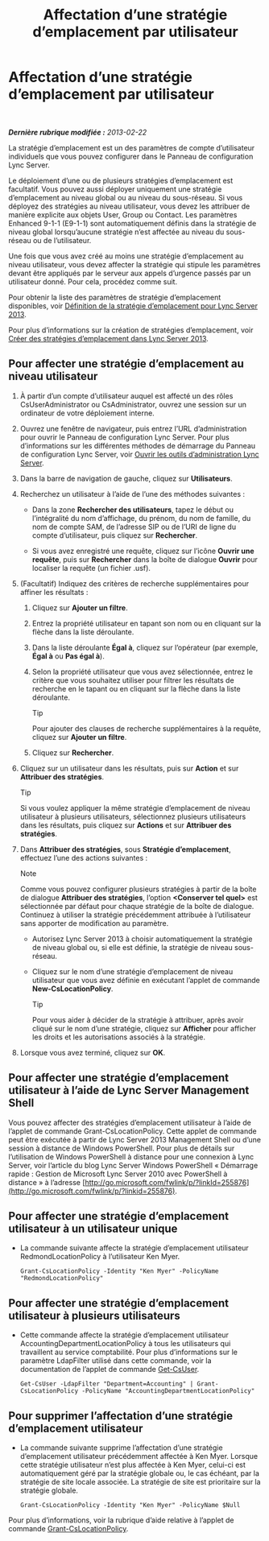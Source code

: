 ﻿---
title: Affectation d’une stratégie d’emplacement par utilisateur
TOCTitle: Affectation d’une stratégie d’emplacement par utilisateur
ms:assetid: 343f2de3-a0ae-4403-8456-6e520b579d32
ms:mtpsurl: https://technet.microsoft.com/fr-fr/library/Gg520974(v=OCS.15)
ms:contentKeyID: 49296824
ms.date: 05/20/2016
mtps_version: v=OCS.15
ms.translationtype: HT
---

# Affectation d’une stratégie d’emplacement par utilisateur

 

_**Dernière rubrique modifiée :** 2013-02-22_

La stratégie d’emplacement est un des paramètres de compte d’utilisateur individuels que vous pouvez configurer dans le Panneau de configuration Lync Server.

Le déploiement d’une ou de plusieurs stratégies d’emplacement est facultatif. Vous pouvez aussi déployer uniquement une stratégie d’emplacement au niveau global ou au niveau du sous-réseau. Si vous déployez des stratégies au niveau utilisateur, vous devez les attribuer de manière explicite aux objets User, Group ou Contact. Les paramètres Enhanced 9-1-1 (E9-1-1) sont automatiquement définis dans la stratégie de niveau global lorsqu’aucune stratégie n’est affectée au niveau du sous-réseau ou de l’utilisateur.

Une fois que vous avez créé au moins une stratégie d’emplacement au niveau utilisateur, vous devez affecter la stratégie qui stipule les paramètres devant être appliqués par le serveur aux appels d’urgence passés par un utilisateur donné. Pour cela, procédez comme suit.

Pour obtenir la liste des paramètres de stratégie d’emplacement disponibles, voir [Définition de la stratégie d’emplacement pour Lync Server 2013](lync-server-2013-defining-the-location-policy.md).

Pour plus d’informations sur la création de stratégies d’emplacement, voir [Créer des stratégies d’emplacement dans Lync Server 2013](lync-server-2013-create-location-policies.md).

## Pour affecter une stratégie d’emplacement au niveau utilisateur

1.  À partir d’un compte d’utilisateur auquel est affecté un des rôles CsUserAdministrator ou CsAdministrator, ouvrez une session sur un ordinateur de votre déploiement interne.

2.  Ouvrez une fenêtre de navigateur, puis entrez l’URL d’administration pour ouvrir le Panneau de configuration Lync Server. Pour plus d’informations sur les différentes méthodes de démarrage du Panneau de configuration Lync Server, voir [Ouvrir les outils d’administration Lync Server](lync-server-2013-open-lync-server-administrative-tools.md).

3.  Dans la barre de navigation de gauche, cliquez sur **Utilisateurs**.

4.  Recherchez un utilisateur à l’aide de l’une des méthodes suivantes :
    
      - Dans la zone **Rechercher des utilisateurs**, tapez le début ou l’intégralité du nom d’affichage, du prénom, du nom de famille, du nom de compte SAM, de l’adresse SIP ou de l’URI de ligne du compte d’utilisateur, puis cliquez sur **Rechercher**.
    
      - Si vous avez enregistré une requête, cliquez sur l’icône **Ouvrir une requête**, puis sur **Rechercher** dans la boîte de dialogue **Ouvrir** pour localiser la requête (un fichier .usf).

5.  (Facultatif) Indiquez des critères de recherche supplémentaires pour affiner les résultats :
    
    1.  Cliquez sur **Ajouter un filtre**.
    
    2.  Entrez la propriété utilisateur en tapant son nom ou en cliquant sur la flèche dans la liste déroulante.
    
    3.  Dans la liste déroulante **Égal à**, cliquez sur l’opérateur (par exemple, **Égal à** ou **Pas égal à**).
    
    4.  Selon la propriété utilisateur que vous avez sélectionnée, entrez le critère que vous souhaitez utiliser pour filtrer les résultats de recherche en le tapant ou en cliquant sur la flèche dans la liste déroulante.
        
        > [!tip]  
        > Pour ajouter des clauses de recherche supplémentaires à la requête, cliquez sur <strong>Ajouter un filtre</strong>.    
    5.  Cliquez sur **Rechercher**.

6.  Cliquez sur un utilisateur dans les résultats, puis sur **Action** et sur **Attribuer des stratégies**.
    
    > [!tip]  
    > Si vous voulez appliquer la même stratégie d’emplacement de niveau utilisateur à plusieurs utilisateurs, sélectionnez plusieurs utilisateurs dans les résultats, puis cliquez sur <strong>Actions</strong> et sur <strong>Attribuer des stratégies</strong>.

7.  Dans **Attribuer des stratégies**, sous **Stratégie d’emplacement**, effectuez l’une des actions suivantes :
    
    > [!note]  
    > Comme vous pouvez configurer plusieurs stratégies à partir de la boîte de dialogue <strong>Attribuer des stratégies</strong>, l’option <strong>&lt;Conserver tel quel&gt;</strong> est sélectionnée par défaut pour chaque stratégie de la boîte de dialogue. Continuez à utiliser la stratégie précédemment attribuée à l’utilisateur sans apporter de modification au paramètre.    
      - Autorisez Lync Server 2013 à choisir automatiquement la stratégie de niveau global ou, si elle est définie, la stratégie de niveau sous-réseau.
    
      - Cliquez sur le nom d’une stratégie d’emplacement de niveau utilisateur que vous avez définie en exécutant l’applet de commande **New-CsLocationPolicy**.
        
        > [!tip]  
        > Pour vous aider à décider de la stratégie à attribuer, après avoir cliqué sur le nom d’une stratégie, cliquez sur <strong>Afficher</strong> pour afficher les droits et les autorisations associés à la stratégie.

8.  Lorsque vous avez terminé, cliquez sur **OK**.

## Pour affecter une stratégie d’emplacement utilisateur à l’aide de Lync Server Management Shell

Vous pouvez affecter des stratégies d’emplacement utilisateur à l’aide de l’applet de commande Grant-CsLocationPolicy. Cette applet de commande peut être exécutée à partir de Lync Server 2013 Management Shell ou d’une session à distance de Windows PowerShell. Pour plus de détails sur l’utilisation de Windows PowerShell à distance pour une connexion à Lync Server, voir l’article du blog Lync Server Windows PowerShell « Démarrage rapide : Gestion de Microsoft Lync Server 2010 avec PowerShell à distance » à l’adresse [http://go.microsoft.com/fwlink/p/?linkId=255876](http://go.microsoft.com/fwlink/p/?linkid=255876).

## Pour affecter une stratégie d’emplacement utilisateur à un utilisateur unique

  - La commande suivante affecte la stratégie d’emplacement utilisateur RedmondLocationPolicy à l’utilisateur Ken Myer.
    
        Grant-CsLocationPolicy -Identity "Ken Myer" -PolicyName "RedmondLocationPolicy"

## Pour affecter une stratégie d’emplacement utilisateur à plusieurs utilisateurs

  - Cette commande affecte la stratégie d’emplacement utilisateur AccountingDepartmentLocationPolicy à tous les utilisateurs qui travaillent au service comptabilité. Pour plus d’informations sur le paramètre LdapFilter utilisé dans cette commande, voir la documentation de l’applet de commande [Get-CsUser](https://docs.microsoft.com/en-us/powershell/module/skype/Get-CsUser).
    
        Get-CsUser -LdapFilter "Department=Accounting" | Grant-CsLocationPolicy -PolicyName "AccountingDepartmentLocationPolicy"

## Pour supprimer l’affectation d’une stratégie d’emplacement utilisateur

  - La commande suivante supprime l’affectation d’une stratégie d’emplacement utilisateur précédemment affectée à Ken Myer. Lorsque cette stratégie utilisateur n’est plus affectée à Ken Myer, celui-ci est automatiquement géré par la stratégie globale ou, le cas échéant, par la stratégie de site locale associée. La stratégie de site est prioritaire sur la stratégie globale.
    
        Grant-CsLocationPolicy -Identity "Ken Myer" -PolicyName $Null

Pour plus d’informations, voir la rubrique d’aide relative à l’applet de commande [Grant-CsLocationPolicy](https://docs.microsoft.com/en-us/powershell/module/skype/Grant-CsLocationPolicy).

